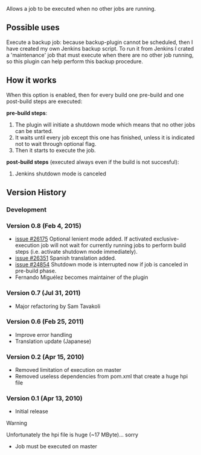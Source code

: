 Allows a job to be executed when no other jobs are running.

## Possible uses

Execute a backup job: because backup-plugin cannot be scheduled, then I
have created my own Jenkins backup script. To run it from Jenkins I
crated a 'maintenance' job that must execute when there are no other job
running, so this plugin can help perform this backup procedure.

## How it works

When this option is enabled, then for every build one pre-build and one
post-build steps are executed:

**pre-build steps**:

1.  The plugin will initiate a shutdown mode which means that no other
    jobs can be started.
2.  It waits until every job except this one has finished, unless it is
    indicated not to wait through optional flag. 
3.  Then it starts to execute the job.

**post-build steps** (executed always even if the build is not
succesful):

1.  Jenkins shutdown mode is canceled

## Version History

### Development

### Version 0.8 (Feb 4, 2015)

-   [issue \#26175](https://issues.jenkins-ci.org/browse/JENKINS-26175)
    Optional lenient mode added. If activated exclusive-execution job
    will not wait for currently running jobs to perform build steps
    (i.e. activate shutdown mode immediately).
-   [issue \#26351](https://issues.jenkins-ci.org/browse/JENKINS-26351)
    Spanish translation added.
-   [issue \#24854](https://issues.jenkins-ci.org/browse/JENKINS-24854)
    Shutdown mode is interrupted now if job is canceled in pre-build
    phase.
-   Fernando Miguélez becomes maintainer of the plugin

### Version 0.7 (Jul 31, 2011)

-   Major refactoring by Sam Tavakoli

### Version 0.6 (Feb 25, 2011)

-   Improve error handling
-   Translation update (Japanese)

### Version 0.2 (Apr 15, 2010)

-   Removed limitation of execution on master
-   Removed useless dependencies from pom.xml that create a huge hpi
    file

### Version 0.1 (Apr 13, 2010)

-   Initial release

Warning

Unfortunately the hpi file is huge (\~17 MByte)... sorry

-   Job must be executed on master
